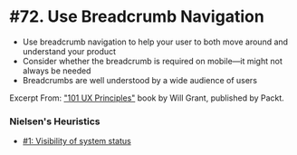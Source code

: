 # #72. Use Breadcrumb Navigation
-  Use breadcrumb navigation to help your user to both move around and understand your product
-  Consider whether the breadcrumb is required on mobile—it might not always be needed
-  Breadcrumbs are well understood by a wide audience of users

Excerpt From: ["101 UX Principles"](https://www.packtpub.com/web-development/101-ux-principles) book by Will Grant, published by Packt.

### Nielsen's Heuristics
- [#1: Visibility of system status](https://github.com/fullcircle23/fullcircle23.github.io/blob/master/2020/ui-ux/ui-ux-principles-and-best-practices.md#1-visibility-of-system-status)
